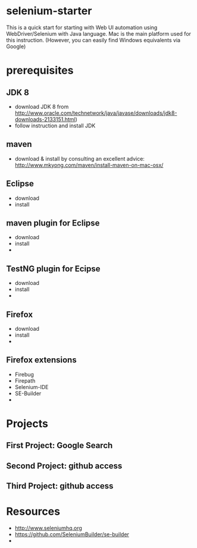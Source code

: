 # selenium-starter
This is a quick start for starting with Web UI automation using WebDriver/Selenium with Java language.
Mac is the main platform used for this instruction. (However, you can easily find Windows equivalents via Google)

# prerequisites

## JDK 8

* download JDK 8 from http://www.oracle.com/technetwork/java/javase/downloads/jdk8-downloads-2133151.html)
* follow instruction and install JDK

## maven
* download & install by consulting an excellent advice: http://www.mkyong.com/maven/install-maven-on-mac-osx/

## Eclipse
* download
* install

## maven plugin for Eclipse
* download
* install
* 

## TestNG plugin for Ecipse
* download
* install
* 

## Firefox
* download
* install
* 

## Firefox extensions
* Firebug
* Firepath
* Selenium-IDE
* SE-Builder
* 

# Projects

## First Project: Google Search 

## Second Project: github access

## Third Project: github access

# Resources
* http://www.seleniumhq.org
* https://github.com/SeleniumBuilder/se-builder
* 


